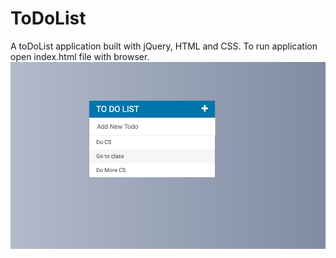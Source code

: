 # ToDoList
A toDoList application built with jQuery, HTML and CSS. To run application open index.html file with browser.
![alt text](https://github.com/bdevierno1/ToDoList/blob/master/toDoList.png)
